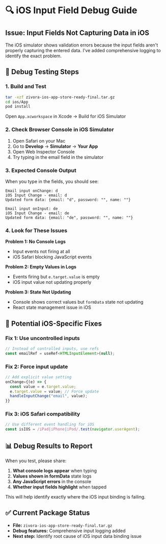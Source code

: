 # 🔍 iOS Input Field Debug Guide

## Issue: Input Fields Not Capturing Data in iOS

The iOS simulator shows validation errors because the input fields aren't properly capturing the entered data. I've added comprehensive logging to identify the exact problem.

## 🧪 Debug Testing Steps

### 1. Build and Test
```bash
tar -xzf zivora-ios-app-store-ready-final.tar.gz
cd ios/App
pod install
```
Open `App.xcworkspace` in Xcode → Build for iOS Simulator

### 2. Check Browser Console in iOS Simulator
1. Open Safari on your Mac
2. Go to **Develop** → **Simulator** → **Your App**
3. Open Web Inspector Console
4. Try typing in the email field in the simulator

### 3. Expected Console Output
When you type in the fields, you should see:
```
Email input onChange: d
iOS Input Change - email: d
Updated form data: {email: "d", password: "", name: ""}

Email input onInput: de
iOS Input Change - email: de
Updated form data: {email: "de", password: "", name: ""}
```

### 4. Look for These Issues

**Problem 1: No Console Logs**
- Input events not firing at all
- iOS Safari blocking JavaScript events

**Problem 2: Empty Values in Logs**
- Events firing but `e.target.value` is empty
- iOS input value not updating properly

**Problem 3: State Not Updating**
- Console shows correct values but `formData` state not updating
- React state management issue in iOS

## 🔧 Potential iOS-Specific Fixes

### Fix 1: Use uncontrolled inputs
```javascript
// Instead of controlled inputs, use refs
const emailRef = useRef<HTMLInputElement>(null);
```

### Fix 2: Force input update
```javascript
// Add explicit value setting
onChange={(e) => {
  const value = e.target.value;
  e.target.value = value; // Force update
  handleInputChange("email", value);
}}
```

### Fix 3: iOS Safari compatibility
```javascript
// Use different event handling for iOS
const isIOS = /iPad|iPhone|iPod/.test(navigator.userAgent);
```

## 📊 Debug Results to Report

When you test, please share:
1. **What console logs appear** when typing
2. **Values shown in formData** state logs
3. **Any JavaScript errors** in the console
4. **Whether input fields highlight** when tapped

This will help identify exactly where the iOS input binding is failing.

## ✅ Current Package Status
- **File:** `zivora-ios-app-store-ready-final.tar.gz` 
- **Debug features:** Comprehensive input logging added
- **Next step:** Identify root cause of iOS input data binding issue